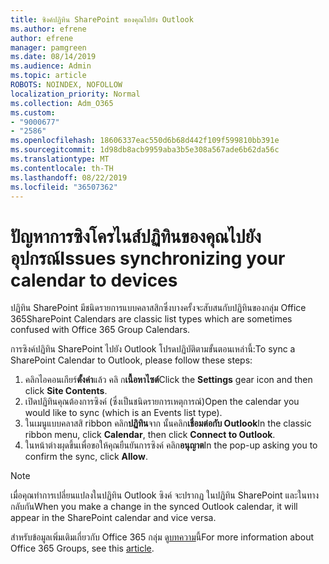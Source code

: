 ```yaml
---
title: ซิงค์ปฏิทิน SharePoint ของคุณไปยัง Outlook
ms.author: efrene
author: efrene
manager: pamgreen
ms.date: 08/14/2019
ms.audience: Admin
ms.topic: article
ROBOTS: NOINDEX, NOFOLLOW
localization_priority: Normal
ms.collection: Adm_O365
ms.custom:
- "9000677"
- "2586"
ms.openlocfilehash: 18606337eac550d6b68d442f109f599810bb391e
ms.sourcegitcommit: 1d98db8acb9959aba3b5e308a567ade6b62da56c
ms.translationtype: MT
ms.contentlocale: th-TH
ms.lasthandoff: 08/22/2019
ms.locfileid: "36507362"
---
```

# <a name="issues-synchronizing-your-calendar-to-devices"></a><span data-ttu-id="0f72c-102">ปัญหาการซิงโครไนส์ปฏิทินของคุณไปยังอุปกรณ์</span><span class="sxs-lookup"><span data-stu-id="0f72c-102">Issues synchronizing your calendar to devices</span></span>

<span data-ttu-id="0f72c-103">ปฏิทิน SharePoint มีชนิดรายการแบบคลาสสิกซึ่งบางครั้งจะสับสนกับปฏิทินของกลุ่ม Office 365</span><span class="sxs-lookup"><span data-stu-id="0f72c-103">SharePoint Calendars are classic list types which are sometimes confused with Office 365 Group Calendars.</span></span>

<span data-ttu-id="0f72c-104">การซิงค์ปฏิทิน SharePoint ไปยัง Outlook โปรดปฏิบัติตามขั้นตอนเหล่านี้:</span><span class="sxs-lookup"><span data-stu-id="0f72c-104">To sync a SharePoint Calendar to Outlook, please follow these steps:</span></span>

1. <span data-ttu-id="0f72c-105">คลิกไอคอนเกียร์**ตั้งค่า**แล้ว คลิ ก**เนื้อหาไซต์**</span><span class="sxs-lookup"><span data-stu-id="0f72c-105">Click the **Settings** gear icon and then click **Site Contents**.</span></span>
2. <span data-ttu-id="0f72c-106">เปิดปฏิทินคุณต้องการซิงค์ (ซึ่งเป็นชนิดรายการเหตุการณ์)</span><span class="sxs-lookup"><span data-stu-id="0f72c-106">Open the calendar you would like to sync (which is an Events list type).</span></span>
3. <span data-ttu-id="0f72c-107">ในเมนูแบบคลาสสิ ribbon คลิก**ปฏิทิน**จาก นั้นคลิก**เชื่อมต่อกับ Outlook**</span><span class="sxs-lookup"><span data-stu-id="0f72c-107">In the classic ribbon menu, click **Calendar**, then click **Connect to Outlook**.</span></span>
4. <span data-ttu-id="0f72c-108">ในหน้าต่างผุดขึ้นเพื่อขอให้คุณยืนยันการซิงค์ คลิก**อนุญาต**</span><span class="sxs-lookup"><span data-stu-id="0f72c-108">In the pop-up asking you to confirm the sync, click **Allow**.</span></span>

>[!Note]
> <span data-ttu-id="0f72c-109">เมื่อคุณทำการเปลี่ยนแปลงในปฏิทิน Outlook ซิงค์ จะปรากฏ ในปฏิทิน SharePoint และในทางกลับกัน</span><span class="sxs-lookup"><span data-stu-id="0f72c-109">When you make a change in the synced Outlook calendar, it will appear in the SharePoint calendar and vice versa.</span></span>

<span data-ttu-id="0f72c-110">สำหรับข้อมูลเพิ่มเติมเกี่ยวกับ Office 365 กลุ่ม ดู[บทความ](https://support.office.com/article/Learn-about-Office-365-groups-b565caa1-5c40-40ef-9915-60fdb2d97fa2)นี้</span><span class="sxs-lookup"><span data-stu-id="0f72c-110">For more information about Office 365 Groups, see this [article](https://support.office.com/article/Learn-about-Office-365-groups-b565caa1-5c40-40ef-9915-60fdb2d97fa2).</span></span>
